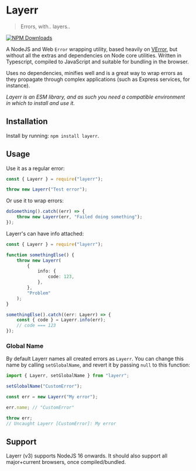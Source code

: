 # Layerr

> Errors, with.. layers..

[![NPM Downloads](https://img.shields.io/npm/dm/layerr)](https://www.npmjs.com/package/layerr)

A NodeJS and Web `Error` wrapping utility, based heavily on [VError](https://github.com/joyent/node-verror), but without all the extras and dependencies on Node core utilities. Written in Typescript, compiled to JavaScript and suitable for bundling in the browser.

Uses no dependencies, minifies well and is a great way to wrap errors as they propagate through complex applications (such as Express services, for instance).

_Layerr is an ESM library, and as such you need a compatible environment in which to install and use it._

## Installation

Install by running: `npm install layerr`.

## Usage

Use it as a regular error:

```typescript
const { Layerr } = require("layerr");

throw new Layerr("Test error");
```

Or use it to wrap errors:

```typescript
doSomething().catch((err) => {
    throw new Layerr(err, "Failed doing something");
});
```

Layerr's can have info attached:

```typescript
const { Layerr } = require("layerr");

function somethingElse() {
    throw new Layerr(
        {
            info: {
                code: 123,
            },
        },
        "Problem"
    );
}

somethingElse().catch((err: Layerr) => {
    const { code } = Layerr.info(err);
    // code === 123
});
```

### Global Name

By default Layerr names all created errors as `Layerr`. You can change this name by calling `setGlobalName`, and revert it by passing `null` to this function:

```typescript
import { Layerr, setGlobalName } from "layerr";

setGlobalName("CustomError");

const err = new Layerr("My error");

err.name; // "CustomError"

throw err;
// Uncaught Layerr [CustomError]: My error
```

## Support

Layerr (v3) supports NodeJS 16 onwards. It should also support all major+current browsers, once compiled/bundled.
